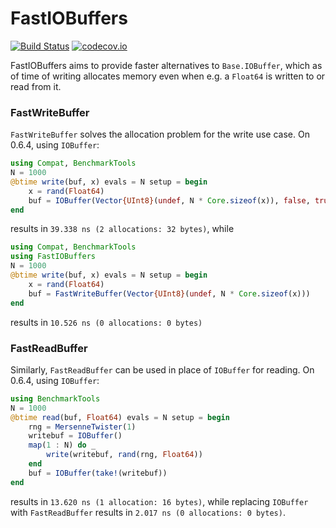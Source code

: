 # FastIOBuffers

[![Build Status](https://travis-ci.org/tkoolen/FastIOBuffers.jl.svg?branch=master)](https://travis-ci.org/tkoolen/FastIOBuffers.jl)
[![codecov.io](http://codecov.io/github/tkoolen/FastIOBuffers.jl/coverage.svg?branch=master)](http://codecov.io/github/tkoolen/FastIOBuffers.jl?branch=master)

FastIOBuffers aims to provide faster alternatives to `Base.IOBuffer`, which as of time of writing allocates memory even when e.g. a `Float64` is written to or read from it.


### FastWriteBuffer

`FastWriteBuffer` solves the allocation problem for the write use case. On 0.6.4, using `IOBuffer`:

```julia
using Compat, BenchmarkTools
N = 1000
@btime write(buf, x) evals = N setup = begin
    x = rand(Float64)
    buf = IOBuffer(Vector{UInt8}(undef, N * Core.sizeof(x)), false, true)
end
```

results in `39.338 ns (2 allocations: 32 bytes)`, while

```julia
using Compat, BenchmarkTools
using FastIOBuffers
N = 1000
@btime write(buf, x) evals = N setup = begin
    x = rand(Float64)
    buf = FastWriteBuffer(Vector{UInt8}(undef, N * Core.sizeof(x)))
end
```

results in `10.526 ns (0 allocations: 0 bytes)`

### FastReadBuffer

Similarly, `FastReadBuffer` can be used in place of `IOBuffer` for reading. On 0.6.4, using `IOBuffer`:

```julia
using BenchmarkTools
N = 1000
@btime read(buf, Float64) evals = N setup = begin
    rng = MersenneTwister(1)
    writebuf = IOBuffer()
    map(1 : N) do _
        write(writebuf, rand(rng, Float64))
    end
    buf = IOBuffer(take!(writebuf))
end
```

results in `13.620 ns (1 allocation: 16 bytes)`, while replacing `IOBuffer` with `FastReadBuffer` results in `2.017 ns (0 allocations: 0 bytes)`.
